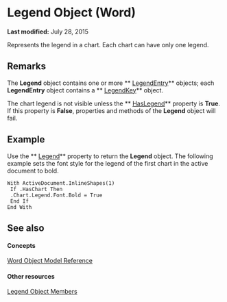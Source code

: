
# Legend Object (Word)

 **Last modified:** July 28, 2015

Represents the legend in a chart. Each chart can have only one legend.

## Remarks

 The **Legend** object contains one or more ** [LegendEntry](9f793578-cb9b-faa1-f0a1-ea0f9e90dc6f.md)** objects; each **LegendEntry** object contains a ** [LegendKey](07578528-3e73-7898-47dc-296aefb854f0.md)** object.

The chart legend is not visible unless the  ** [HasLegend](057fedc3-4f23-9c28-3196-836523d83656.md)** property is **True**. If this property is  **False**, properties and methods of the  **Legend** object will fail.


## Example

Use the  ** [Legend](b1ffdbfb-854c-bd65-dd63-d3b8d0547f67.md)** property to return the **Legend** object. The following example sets the font style for the legend of the first chart in the active document to bold.


```
With ActiveDocument.InlineShapes(1) 
 If .HasChart Then 
 .Chart.Legend.Font.Bold = True 
 End If 
End With
```


## See also


#### Concepts


 [Word Object Model Reference](be452561-b436-bb9b-6f94-3faa9a74a6fd.md)
#### Other resources


 [Legend Object Members](1f7b2d54-ba9a-badf-dfcd-d4768aef4708.md)
